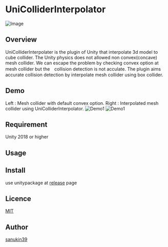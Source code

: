 # UniColliderInterpolator

![Image](https://github.com/sanukin39/UniColliderInterpolator/blob/master/Demo/interpolated01.png)

## Overview
UniColliderInterpolater is the plugin of Unity that interpolate 3d model to cube collider.
The Unity physics does not allowed non convex(concave) mesh collider. We can escape the problem by checking convex option at mesh collider but the　collision detection is not acculate. The plugin aims accurate collision detection by interpolate mesh collider using box collider.

## Demo
Left : Mesh collider with default convex option.
Right : Interpolated mesh collider using UniColliderInterpolator.
![Demo1](https://github.com/sanukin39/UniColliderInterpolator/blob/master/Demo/useconvex.gif)
![Demo1](https://github.com/sanukin39/UniColliderInterpolator/blob/master/Demo/interpolated.gif)


## Requirement
Unity 2018 or higher

## Usage

## Install
use unitypackage at [release](https://github.com/sanukin39/UniColliderInterpolator/releases/) page

## Licence
[MIT](https://github.com/sanukin39/UniColliderInterpolator/blob/master/LICENSE)

## Author
[sanukin39](https://github.com/sanukin39)
